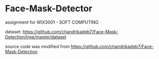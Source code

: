 # Face-Mask-Detector


assignment for WIX3001 - SOFT COMPUTING 

dataset: https://github.com/chandrikadeb7/Face-Mask-Detection/tree/master/dataset


source code was modified from https://github.com/chandrikadeb7/Face-Mask-Detection
